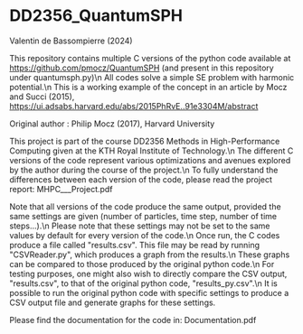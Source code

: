 # DD2356_QuantumSPH

Valentin de Bassompierre (2024)

This repository contains multiple C versions of the python code available at https://github.com/pmocz/QuantumSPH (and present in this repository under quantumsph.py)\n
All codes solve a simple SE problem with harmonic potential.\n
This is a working example of the concept in an article by Mocz and Succi (2015), https://ui.adsabs.harvard.edu/abs/2015PhRvE..91e3304M/abstract

Original author : Philip Mocz (2017), Harvard University

This project is part of the course DD2356 Methods in High-Performance Computing given at the KTH Royal Institute of Technology.\n
The different C versions of the code represent various optimizations and avenues explored by the author during the course of the project.\n
To fully understand the differences between each version of the code, please read the project report: MHPC___Project.pdf

Note that all versions of the code produce the same output, provided the same settings are given (number of particles, time step, number of time steps...).\n
Please note that these settings may not be set to the same values by default for every version of the code.\n
Once run, the C codes produce a file called "results.csv". This file may be read by running "CSVReader.py", which produces a graph from the results.\n
These graphs can be compared to those produced by the original python code.\n
For testing purposes, one might also wish to directly compare the CSV output, "results.csv", to that of the original python code, "results_py.csv".\n
It is possible to run the original python code with specific settings to produce a CSV output file and generate graphs for these settings.

Please find the documentation for the code in: Documentation.pdf
